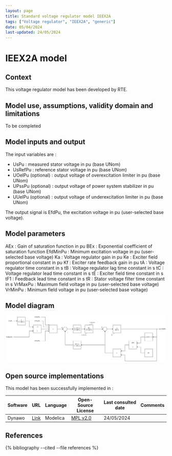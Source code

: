 ```yaml
---
layout: page
title: Standard voltage regulator model IEEX2A
tags: ["Voltage regulator", "IEEX2A", "generic"]
date: 05/04/2024
last-updated: 24/05/2024
---
```

# IEEX2A model

## Context

This voltage regulator model has been developed by RTE.

## Model use, assumptions, validity domain and limitations

To be completed

## Model inputs and output

The input variables are :

- UsPu : measured stator voltage in pu (base UNom)
- UsRefPu : reference stator voltage in pu (base UNom)
- UOelPu (optional) : output voltage of overexcitation limiter in pu (base UNom)
- UPssPu (optional) : output voltage of power system stabilizer in pu (base UNom)
- UUelPu (optional) : output voltage of underexcitation limiter in pu (base UNom)

The output signal is EfdPu, the excitation voltage in pu (user-selected base voltage).

## Model parameters

AEx : Gain of saturation function in pu
BEx : Exponential coefficient of saturation function
EfdMinPu : Minimum excitation voltage in pu (user-selected base voltage)
Ka : Voltage regulator gain in pu
Ke : Exciter field proportional constant in pu
Kf : Exciter rate feedback gain in pu
tA : Voltage regulator time constant in s
tB : Voltage regulator lag time constant in s
tC : Voltage regulator lead time constant in s
tE : Exciter field time constant in s
tF1 : Feedback lead time constant in s
tR : Stator voltage filter time constant in s
VrMaxPu : Maximum field voltage in pu (user-selected base voltage)
VrMinPu : Minimum field voltage in pu (user-selected base voltage)

## Model diagram

<img src="/pages/models/regulations/IEEX2A/IEEX2A.drawio.svg" alt="IEEX2A diagram">

## Open source implementations

This model has been successfully implemented in :

| Software      | URL | Language | Open-Source License | Last consulted date | Comments |
| ------------- | --- | -------- | ------------------- | ------------------- | -------- |
| Dynawo | [Link](https://github.com/dynawo/dynawo) | Modelica | [MPL v2.0](https://www.mozilla.org/en-US/MPL/2.0/)  | 24/05/2024 |  |

## References

{% bibliography --cited --file references  %}
